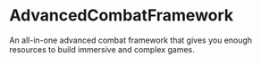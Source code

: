 # AdvancedCombatFramework
An all-in-one advanced combat framework that gives you enough resources to build immersive and complex games.
